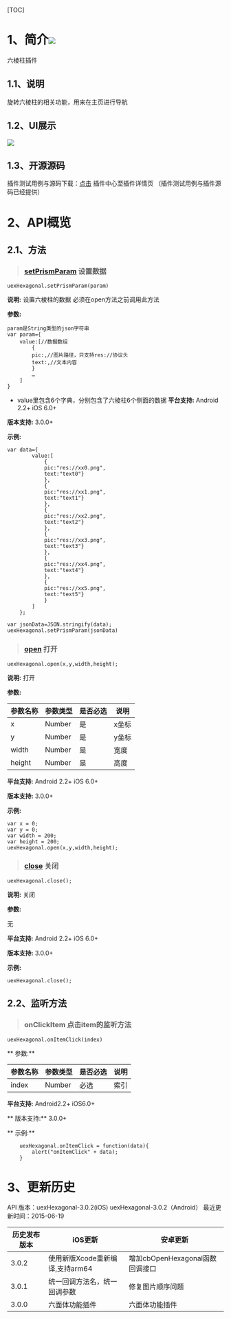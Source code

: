 ﻿

[TOC]
# 1、简介[![](http://appcan-download.oss-cn-beijing.aliyuncs.com/%E5%85%AC%E6%B5%8B%2Fgf.png)]() 
六棱柱插件
## 1.1、说明
 旋转六棱柱的相关功能，用来在主页进行导航
## 1.2、UI展示
 ![](http://newdocx.appcan.cn/docximg/142201n2015u6l16o.jpg)
 
## 1.3、开源源码
插件测试用例与源码下载：[点击](http://plugin.appcan.cn/details.html?id=173_index) 插件中心至插件详情页 （插件测试用例与插件源码已经提供）
# 2、API概览

## 2.1、方法

> ### [setPrismParam](#setPrismParam) 设置数据

`uexHexagonal.setPrismParam(param)  `

**说明:**
设置六棱柱的数据
必须在open方法之前调用此方法


**参数:**

```
param是String类型的json字符串
var param={
    value:[//数据数组
        {
        pic:,//图片路径，只支持res://协议头
        text:,//文本内容
        }
        …   
    ]
}

```
    
* value里包含6个字典，分别包含了六棱柱6个侧面的数据
**平台支持:**
Android 2.2+
iOS 6.0+

**版本支持:**
3.0.0+

**示例:**

```
var data={
        value:[
            {
            pic:"res://xx0.png",
            text:"text0"}
            },
            {
            pic:"res://xx1.png",
            text:"text1"}
            },
            {
            pic:"res://xx2.png",
            text:"text2"}
            },
            {
            pic:"res://xx3.png",
            text:"text3"}
            },
            {
            pic:"res://xx4.png",
            text:"text4"}
            },
            {
            pic:"res://xx5.png",
            text:"text5"}
            }
        ]
    };
                                
var jsonData=JSON.stringify(data);   
uexHexagonal.setPrismParam(jsonData)    

```



> ### [open](#open) 打开

`uexHexagonal.open(x,y,width,height);`

**说明:**
打开  


**参数:**

|参数名称|参数类型 | 是否必选|  说明 |
|------|-----|--------|------- |
| x | Number | 是 | x坐标 |
| y | Number | 是 | y坐标 |
| width | Number | 是 | 宽度 |
|height|Number|是|高度|




**平台支持:**
Android 2.2+
iOS 6.0+

**版本支持:**
3.0.0+

**示例:**

```
var x = 0;     
var y = 0;      
var width = 200; 
var height = 200;                               
uexHexagonal.open(x,y,width,height);

```
> ### [close](#close) 关闭

`uexHexagonal.close();`

**说明:**
关闭


**参数:**

无




**平台支持:**
Android 2.2+
iOS 6.0+

**版本支持:**
3.0.0+

**示例:**

```                         
uexHexagonal.close();

```
## 2.2、监听方法

> ### onClickItem  点击item的监听方法

`uexHexagonal.onItemClick(index)    `   

** 参数:**
 
|参数名称|参数类型 | 是否必选|  说明 |
|------|-----|--------|------- |
| index | Number | 必选 |索引 |
 

**平台支持:**
Android2.2+
iOS6.0+

** 版本支持:**
3.0.0+

**  示例:**
```
    uexHexagonal.onItemClick = function(data){
        alert("onItemClick" + data);
    }
```

        
        
# 3、更新历史
API 版本：uexHexagonal-3.0.2(iOS) uexHexagonal-3.0.2（Android）
 最近更新时间：2015-06-19
 

|  历史发布版本 | iOS更新  | 安卓更新  |
| ------------ | ------------ | ------------ |
| 3.0.2  |  使用新版Xcode重新编译,支持arm64 | 增加cbOpenHexagonal函数回调接口  |
| 3.0.1  | 统一回调方法名，统一回调参数| 修复图片顺序问题|
| 3.0.0  | 六面体功能插件  | 六面体功能插件|
